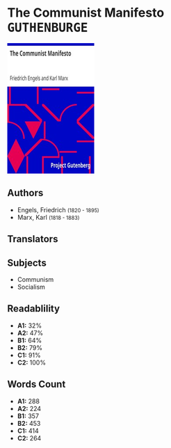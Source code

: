 # The Communist Manifesto <kbd>GUTHENBURGE</kbd>

![](./cover.medium.jpg "")

## Authors


 - Engels, Friedrich <small>(1820 - 1895)</small>
 - Marx, Karl <small>(1818 - 1883)</small>

## Translators



## Subjects


 - Communism
 - Socialism

## Readablility


 - **A1:** 32%
 - **A2:** 47%
 - **B1:** 64%
 - **B2:** 79%
 - **C1:** 91%
 - **C2:** 100%

## Words Count


 - **A1:** 288
 - **A2:** 224
 - **B1:** 357
 - **B2:** 453
 - **C1:** 414
 - **C2:** 264
